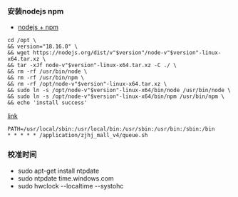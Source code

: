 ### 安装nodejs npm
+ [nodejs + npm](https://nodejs.org/en/download)

```
cd /opt \
&& version="18.16.0" \
&& wget https://nodejs.org/dist/v"$version"/node-v"$version"-linux-x64.tar.xz \
&& tar -xJf node-v"$version"-linux-x64.tar.xz -C ./ \
&& rm -rf /usr/bin/node \
&& rm -rf /usr/bin/npm \
&& rm -rf /opt/node-v"$version"-linux-x64.tar.xz \
&& sudo ln -s /opt/node-v"$version"-linux-x64/bin/node /usr/bin/node \
&& sudo ln -s /opt/node-v"$version"-linux-x64/bin/npm /usr/bin/npm \
&& echo 'install success'
```

[link](https://blog.csdn.net/weixin_36343850/article/details/79217611)
```cron
PATH=/usr/local/sbin:/usr/local/bin:/usr/sbin:/usr/bin:/sbin:/bin
* * * * * /application/zjhj_mall_v4/queue.sh
```

### 校准时间

+ sudo apt-get install ntpdate
+ sudo ntpdate time.windows.com
+ sudo hwclock --localtime --systohc